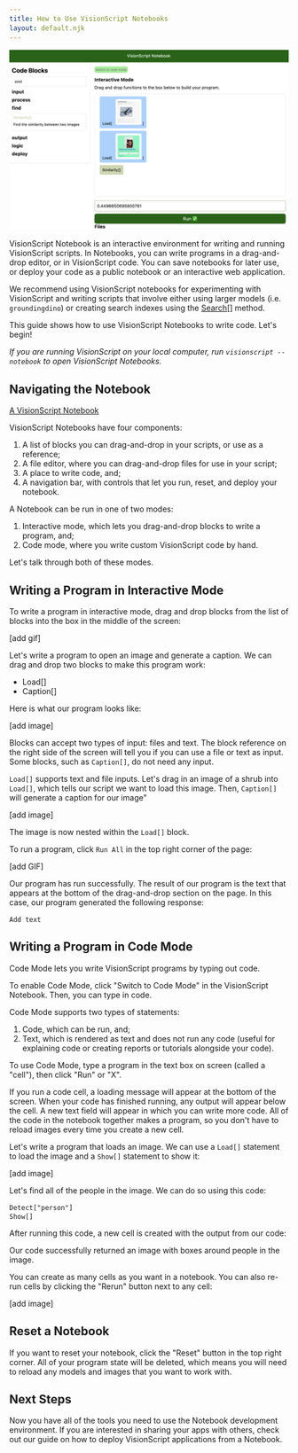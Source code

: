 ```yaml
---
title: How to Use VisionScript Notebooks
layout: default.njk
---
```


<img src="/assets/image_similarity.png" alt="A VisionScript notebook to find the similarity between two images" />

VisionScript Notebook is an interactive environment for writing and running VisionScript scripts. In Notebooks, you can write programs in a drag-and-drop editor, or in VisionScript code. You can save notebooks for later use, or deploy your code as a public notebook or an interactive web application.

We recommend using VisionScript notebooks for experimenting with VisionScript and writing scripts that involve either using larger models (i.e. `groundingdino`) or creating search indexes using the [Search[]](/docs/search) method.

This guide shows how to use VisionScript Notebooks to write code. Let's begin!

*If you are running VisionScript on your local computer, run `visionscript --notebook` to open VisionScript Notebooks.*

## Navigating the Notebook

[A VisionScript Notebook](/assets/notebook.png)

VisionScript Notebooks have four components:

1. A list of blocks you can drag-and-drop in your scripts, or use as a reference;
2. A file editor, where you can drag-and-drop files for use in your script;
3. A place to write code, and;
4. A navigation bar, with controls that let you run, reset, and deploy your notebook.

A Notebook can be run in one of two modes:

1. Interactive mode, which lets you drag-and-drop blocks to write a program, and;
2. Code mode, where you write custom VisionScript code by hand.

Let's talk through both of these modes.

## Writing a Program in Interactive Mode

To write a program in interactive mode, drag and drop blocks from the list of blocks into the box in the middle of the screen:

[add gif]

Let's write a program to open an image and generate a caption. We can drag and drop two blocks to make this program work:

- Load[]
- Caption[]

Here is what our program looks like:

[add image]

Blocks can accept two types of input: files and text. The block reference on the right side of the screen will tell you if you can use a file or text as input. Some blocks, such as `Caption[]`, do not need any input.

`Load[]` supports text and file inputs. Let's drag in an image of a shrub into `Load[]`, which tells our script we want to load this image. Then, `Caption[]` will generate a caption for our image"

[add image]

The image is now nested within the `Load[]` block.

To run a program, click `Run All` in the top right corner of the page:

[add GIF]

Our program has run successfully. The result of our program is the text that appears at the bottom of the drag-and-drop section on the page. In this case, our program generated the following response:

```
Add text
```

## Writing a Program in Code Mode

Code Mode lets you write VisionScript programs by typing out code.

To enable Code Mode, click "Switch to Code Mode" in the VisionScript Notebook. Then, you can type in code.

Code Mode supports two types of statements:

1. Code, which can be run, and;
2. Text, which is rendered as text and does not run any code (useful for explaining code or creating reports or tutorials alongside your code).

To use Code Mode, type a program in the text box on screen (called a "cell"), then click "Run" or "X".

If you run a code cell, a loading message will appear at the bottom of the screen. When your code has finished running, any output will appear below the cell. A new text field will appear in which you can write more code. All of the code in the notebook together makes a program, so you don't have to reload images every time you create a new cell.

Let's write a program that loads an image. We can use a `Load[]` statement to load the image and a `Show[]` statement to show it:

[add image]

Let's find all of the people in the image. We can do so using this code:

```
Detect["person"]
Show[]
```

After running this code, a new cell is created with the output from our code:

Our code successfully returned an image with boxes around people in the image.

You can create as many cells as you want in a notebook. You can also re-run cells by clicking the "Rerun" button next to any cell:

[add image]

## Reset a Notebook

If you want to reset your notebook, click the "Reset" button in the top right corner. All of your program state will be deleted, which means you will need to reload any models and images that you want to work with.

## Next Steps

Now you have all of the tools you need to use the Notebook development environment. If you are interested in sharing your apps with others, check out our guide on how to deploy VisionScript applications from a Notebook.